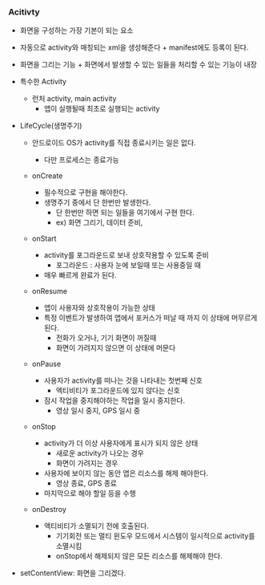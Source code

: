 ### Acitivty
- 화면을 구성하는 가장 기본이 되는 요소
- 자동으로 activity와 매칭되는 xml을 생성해준다 + manifest에도 등록이 된다.
- 화면을 그리는 기능 + 화면에서 발생할 수 있는 일들을 처리할 수 있는 기능이 내장

- 특수한 Activity
	- 런처 activity, main activity
		- 앱이 실행될때 최초로 실행되는 activity

- LifeCycle(생명주기)
	- 안드로이드 OS가 activity를 직접 종료시키는 일은 없다.
		- 다만 프로세스는 종료가능
		
	- onCreate
		- 필수적으로 구현을 해야한다.
		- 생명주기 중에서 단 한번만 발생한다.
			- 단 한번만 하면 되는 일들을 여기에서 구현 한다.
			- ex) 화면 그리기, 데이터 준비, 
	- onStart
		- activity를 포그라운드로 보내 상호작용할 수 있도록 준비
			- 포그라운드 : 사용자 눈에 보일때 또는 사용중일 때 
		- 매우 빠르게 완료가 된다.
	- onResume
		- 앱이 사용자와 상호작용이 가능한 상태
		- 특정 이벤트가 발생하여 앱에서 포커스가 떠날 때 까지 이 상태에 머무르게 된다.
			- 전화가 오거나, 기기 화면이 꺼질때
			- 화면이 가려지지 않으면 이 상태에 머문다
	- onPause
		- 사용자가 activity를 떠나는 것을 나타내는 첫번째 신호
			- 엑티비티가 포그라운드에 있지 않다는 신호
		- 잠시 작업을 중지해야하는 작업을 일시 중지한다.
			- 영상 일시 중지, GPS 일시 중
	- onStop
		- activity가 더 이상 사용자에게 표시가 되지 않은 상태
			- 새로운 activity가 나오는 경우
			- 화면이 가려지는 경우
		- 사용자에 보이지 않는 동안 앱은 리소스를 해제 해야한다.
			- 영상 종료, GPS 종료
		- 마지막으로 해야 할일 등을 수행
	- onDestroy
		- 액티비티가 소멸되기 전에 호출된다.
			- 기기회전 또는 멀티 윈도우 모드에서 시스템이 일시적으로 activity를 소멸시킴
			- onStop에서 해제되지 않은 모든 리소스를 해제해야 한다.

- setContentView: 화면을 그리겠다.
